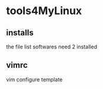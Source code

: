 # tools4MyLinux

## installs
the file list softwares need 2 installed

## vimrc
vim configure template
